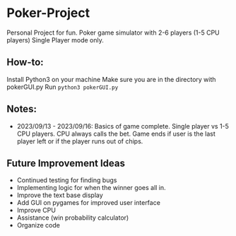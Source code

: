 # Poker-Project

Personal Project for fun.
Poker game simulator with 2-6 players (1-5 CPU players)
Single Player mode only.

## How-to:

Install Python3 on your machine
Make sure you are in the directory with pokerGUI.py
Run `python3 pokerGUI.py`

## Notes:

- 2023/09/13 - 2023/09/16: Basics of game complete. Single player vs 1-5 CPU players. CPU always calls the bet. Game ends if user is the last player left or if the player runs out of chips.

## Future Improvement Ideas

- Continued testing for finding bugs
- Implementing logic for when the winner goes all in.
- Improve the text base display
- Add GUI on pygames for improved user interface
- Improve CPU
- Assistance (win probability calculator)
- Organize code
